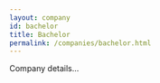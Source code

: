 ```yaml
---
layout: company
id: bachelor
title: Bachelor
permalink: /companies/bachelor.html
---
```


Company details...